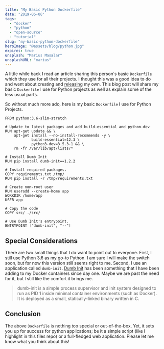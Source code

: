 ```yaml
---
title: "My Basic Python Dockerfile"
date: "2019-06-06"
tags:
  - "docker"
  - "python"
  - "open-source"
  - "tutorial"
slug: "my-basic-python-dockerfile"
heroImage: "@assets/blog/python.jpg"
expires: true
unsplash: "Marius Masalar"
unsplashURL: "marius"
---
```


A little while back I read an article sharing this person's basic `Dockerfile` which they use for all their projects. I thought this was a good idea to do and went about creating and [releasing](https://github.com/joshfinnie/docker-python) my own. This blog post will share my basic `Dockerfile` I use for Python projects as well as explain some of the less usual parts.

So without much more ado, here is my basic `Dockerfile` I use for Python Projects.

```docker
FROM python:3.6-slim-stretch

# Update to latest packages and add build-essential and python-dev
RUN apt-get update && \
    apt-get install --no-install-recommends -y \
            build-essential=12.3 \
            python3-dev=3.5.3-1 && \
    rm -fr /var/lib/apt/lists/*

# Install Dumb Init
RUN pip install dumb-init==1.2.2

# Install required packages.
COPY requirements.txt /tmp/
RUN pip install -r /tmp/requirements.txt

# Create non-root user
RUN useradd --create-home app
WORKDIR /home/app
USER app

# Copy the code
COPY src/ ./src/

# Use Dumb Init's entrypoint.
ENTRYPOINT ["dumb-init", "--"]
```

## Special Considerations

There are two small things that I do want to point out to everyone. First, I still use Python 3.6 as my go-to Python. I am sure I will make the switch soon, but for now this version still seems right to me. Second, I use an application called `dumb-init`. [Dumb Init](https://github.com/Yelp/dumb-init) has been something that I have been adding to my Docker containers since day one. Maybe we are past the need for it, but I still like the comfort it brings me.

> dumb-init is a simple process supervisor and init system designed to run as PID 1 inside minimal container environments (such as Docker). It is deployed as a small, statically-linked binary written in C.

## Conclusion

The above `Dockerfile` is nothing too special or out-of-the-box. Yet, it sets you up for success for python applications; be it a simple script (like I highlight in this files repo) or a full-fledged web application. Please let me know what you think about this!
